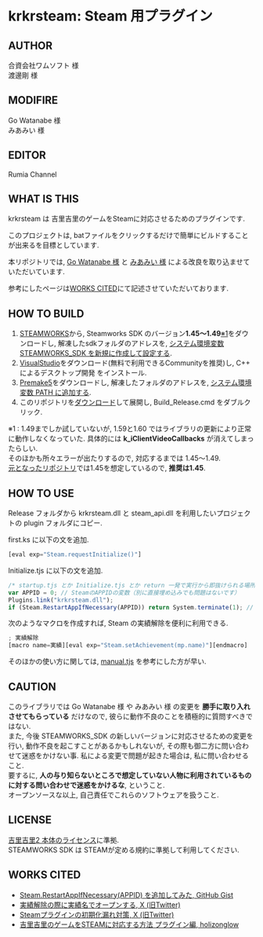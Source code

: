 # krkrsteam: Steam 用プラグイン
## AUTHOR
合資会社ワムソフト 様  
渡邊剛 様

## MODIFIRE
Go Watanabe 様  
みあみい 様

## EDITOR
Rumia Channel

## WHAT IS THIS
krkrsteam は 吉里吉里のゲームをSteamに対応させるためのプラグインです.

このプロジェクトは, batファイルをクリックするだけで簡単にビルドすることが出来るを目標としています.

本リポジトリでは, [Go Watanabe 様](https://github.com/wtnbgo) と [みあみい 様](https://github.com/miahmie) による改良を取り込ませていただいています.

参考にしたページは[WORKS CITED](#works-cited)にて記述させていただいております.
## HOW TO BUILD
1. [STEAMWORKS](https://partner.steamgames.com/)から, Steamworks SDK のバージョン**1.45～1.49**[※1](#footnote1)をダウンロードし, 解凍したsdkフォルダのアドレスを, [システム環境変数 STEAMWORKS_SDK を新規に作成して設定する](https://support.borndigital.co.jp/hc/ja/articles/115010667707-%E7%92%B0%E5%A2%83%E5%A4%89%E6%95%B0%E3%81%AE%E8%BF%BD%E5%8A%A0%E3%81%99%E3%82%8B%E6%96%B9%E6%B3%95%E3%81%AB%E3%81%A4%E3%81%84%E3%81%A6-Windows10).
2. [VisualStudio](https://visualstudio.microsoft.com/ja/vs/)をダウンロード(無料で利用できるCommunityを推奨)し,  C++ によるデスクトップ開発 をインストール.
3. [Premake5](https://premake.github.io/download)をダウンロードし, 解凍したフォルダのアドレスを, [システム環境変数 PATH に追加する](https://atmarkit.itmedia.co.jp/ait/articles/1805/11/news035.html).
4. このリポジトリを[ダウンロード](https://github.com/Rumia-Channel/steam/archive/refs/heads/master.zip)して展開し, Build_Release.cmd をダブルクリック.



<a name="footnote1">※1</a> : 1.49までしか試していないが, 1.59と1.60 ではライブラリの更新により正常に動作しなくなっていた. 具体的には **k_iClientVideoCallbacks** が消えてしまったらしい.  
    そのほかも所々エラーが出たりするので, 対応するまでは 1.45～1.49.  
    [元となったリポジトリ]()では1.45を想定しているので, **推奨は1.45**.

## HOW TO USE
Release フォルダから krkrsteam.dll と steam_api.dll を利用したいプロジェクトの plugin フォルダにコピー.

first.ks に以下の文を追加.
```javascript
[eval exp="Steam.requestInitialize()"]
```
Initialize.tjs に以下の文を追加.
```javascript
/* startup.tjs とか Initialize.tjs とか return 一発で実行から即抜けられる場所に配置する */
var APPID = 0; // SteamのAPPIDの変数（別に直接埋め込みでも問題はないです）
Plugins.link("krkrsteam.dll");
if (Steam.RestartAppIfNecessary(APPID)) return System.terminate(1); // Steamクライアント経由で起動させる
```
次のようなマクロを作成すれば, Steam の実績解除を便利に利用できる.
```javascript
; 実績解除
[macro name=実績][eval exp="Steam.setAchievement(mp.name)"][endmacro]
```
そのほかの使い方に関しては, [manual.tjs](krkrsteam/steam/manual.tjs) を参考にした方が早い.

## CAUTION
このライブラリでは Go Watanabe 様 や みあみい 様 の変更を **勝手に取り入れさせてもらっている** だけなので, 彼らに動作不良のことを積極的に質問すべきではない.  
また, 今後 STEAMWORKS_SDK の新しいバージョンに対応させるための変更を行い, 動作不良を起こすことがあるかもしれないが, その際も御二方に問い合わせて迷惑をかけない事. 私による変更で問題が起きた場合は, 私に問い合わせること.  
要するに, **人の与り知らないところで想定していない人物に利用されているものに対する問い合わせで迷惑をかけるな**, ということ.  
オープンソースな以上, 自己責任でこれらのソフトウェアを扱うこと.

## LICENSE
[吉里吉里2 本体のライセンス](license.txt)に準拠.  
STEAMWORKS SDK は STEAMが定める規約に準拠して利用してください.

## WORKS CITED
* [Steam.RestartAppIfNecessary(APPID) を追加してみた, GitHub Gist](https://gist.github.com/miahmie/eb855fe738e76eaea683507742c9f58e)
* [実績解除の際に実績名でオープンする, X (旧Twitter)](https://x.com/miahmie/status/1182663036391383040)
* [Steamプラグインの初期化漏れ対策, X (旧Twitter)](https://x.com/miahmie/status/1182704749327446016)
* [吉里吉里のゲームをSTEAMに対応する方法 プラグイン編, holizonglow](https://horizonglow2.blogspot.com/2019/01/steam.html)
